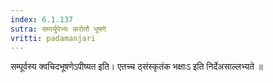 ```yaml
---
index: 6.1.137
sutra: सम्पर्युपेभ्यः करोतौ भूषणे
vritti: padamanjari
---
```


 सम्पूर्वस्य क्वचिदभूषणेऽपीष्यत इति। एतच्च ठ्संस्कृतंक भक्षाःऽ इति निर्देअसाल्लभ्यते ॥